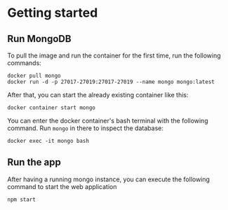 # Getting started

## Run MongoDB

To pull the image and run the container for the first time, run the following commands:

```
docker pull mongo
docker run -d -p 27017-27019:27017-27019 --name mongo mongo:latest
```

After that, you can start the already existing container like this:

```
docker container start mongo
```

You can enter the docker container's bash terminal with the following command. Run `mongo` in there to inspect the database:

```
docker exec -it mongo bash
```

## Run the app

After having a running mongo instance, you can execute the following command to start the web application

```
npm start
```

